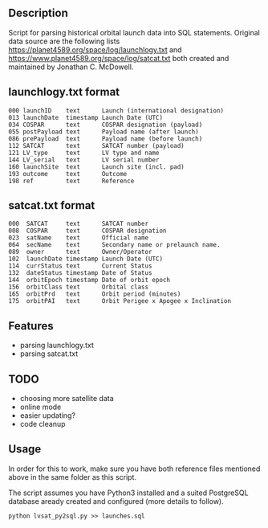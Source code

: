 ## Description

Script for parsing historical orbital launch data into SQL statements.
Original data source are the following lists https://planet4589.org/space/log/launchlogy.txt and
https://www.planet4589.org/space/log/satcat.txt both created and maintained by Jonathan C. McDowell.

## launchlogy.txt format

    000 launchID    text      Launch (international designation)
    013 launchDate  timestamp Launch Date (UTC)
    034 COSPAR      text      COSPAR designation (payload)
    055 postPayload text      Payload name (after launch)
    086 prePayload  text      Payload name (before launch)
    112 SATCAT      text      SATCAT number (payload)
    121 LV_type     text      LV type and name
    144 LV_serial   text      LV serial number
    160 launchSite  text      Launch site (incl. pad)
    193 outcome     text      Outcome
    198 ref         text      Reference

## satcat.txt format

    000  SATCAT     text      SATCAT number
    008  COSPAR     text      COSPAR designation
    023  satName    text      Official name
    064  secName    text      Secondary name or prelaunch name.
    089  owner      text      Owner/Operator
    102  launchDate timestamp Launch Date (UTC)
    114  currStatus text      Current Status
    132  dateStatus timestamp Date of Status
    144  orbitEpoch timestamp Date of orbit epoch
    156  orbitClass text      Orbital class
    165  orbitPrd   text      Orbit period (minutes)
    175  orbitPAI   text      Orbit Perigee x Apogee x Inclination

## Features

 - parsing launchlogy.txt
 - parsing satcat.txt

## TODO
 - choosing more satellite data
 - online mode
 - easier updating?
 - code cleanup

## Usage

In order for this to work, make sure you have both reference files mentioned above in the same folder as this script.

The script assumes you have Python3 installed and a suited PostgreSQL database aready created and configured (more details to follow).

    python lvsat_py2sql.py >> launches.sql

